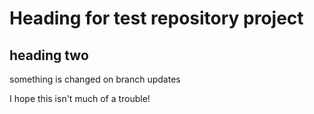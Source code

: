 # Heading for test repository project

## heading two

something is changed on branch updates

I hope this isn't much of a trouble!
